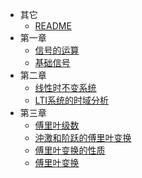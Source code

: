 * 其它
  * [README](信号与系统/README.md)
* 第一章
  * [信号的运算](信号与系统/第一章/信号的运算.md)
  * [基础信号](信号与系统/第一章/基础信号.md)
* 第二章
  * [线性时不变系统](信号与系统/第二章/线性时不变系统.md)
  * [LTI系统的时域分析](信号与系统/第二章/LTI系统的时域分析.md)
* 第三章
  * [傅里叶级数](信号与系统/第三章/傅里叶级数.md)
  * [沖激和阶跃的傅里叶变换](信号与系统/第三章/沖激和阶跃的傅里叶变换.md)
  * [傅里叶变换的性质](信号与系统/第三章/傅里叶变换的性质.md)
  * [傅里叶变换](信号与系统/第三章/傅里叶变换.md)
